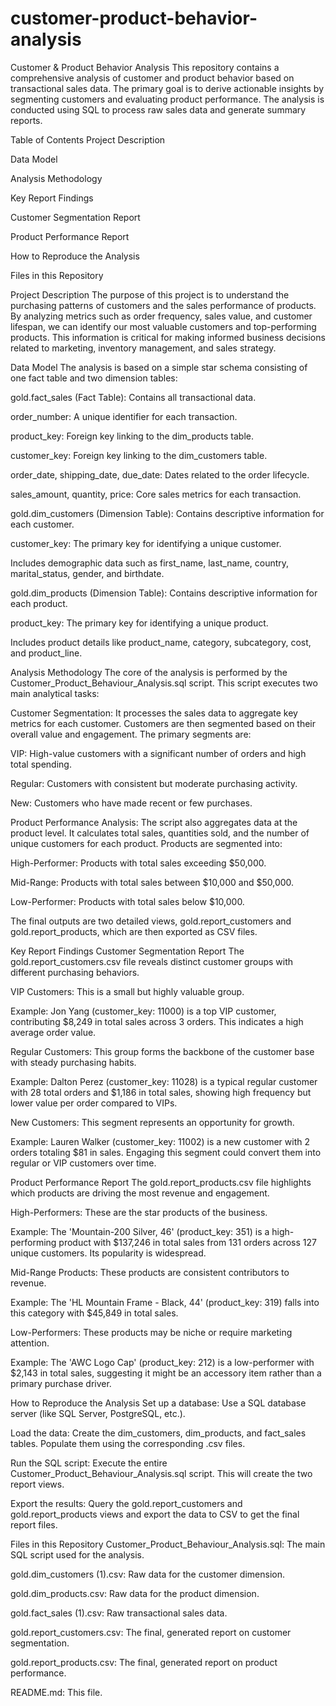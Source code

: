 # customer-product-behavior-analysis
Customer & Product Behavior Analysis
This repository contains a comprehensive analysis of customer and product behavior based on transactional sales data. The primary goal is to derive actionable insights by segmenting customers and evaluating product performance. The analysis is conducted using SQL to process raw sales data and generate summary reports.

Table of Contents
Project Description

Data Model

Analysis Methodology

Key Report Findings

Customer Segmentation Report

Product Performance Report

How to Reproduce the Analysis

Files in this Repository

Project Description
The purpose of this project is to understand the purchasing patterns of customers and the sales performance of products. By analyzing metrics such as order frequency, sales value, and customer lifespan, we can identify our most valuable customers and top-performing products. This information is critical for making informed business decisions related to marketing, inventory management, and sales strategy.

Data Model
The analysis is based on a simple star schema consisting of one fact table and two dimension tables:

gold.fact_sales (Fact Table): Contains all transactional data.

order_number: A unique identifier for each transaction.

product_key: Foreign key linking to the dim_products table.

customer_key: Foreign key linking to the dim_customers table.

order_date, shipping_date, due_date: Dates related to the order lifecycle.

sales_amount, quantity, price: Core sales metrics for each transaction.

gold.dim_customers (Dimension Table): Contains descriptive information for each customer.

customer_key: The primary key for identifying a unique customer.

Includes demographic data such as first_name, last_name, country, marital_status, gender, and birthdate.

gold.dim_products (Dimension Table): Contains descriptive information for each product.

product_key: The primary key for identifying a unique product.

Includes product details like product_name, category, subcategory, cost, and product_line.

Analysis Methodology
The core of the analysis is performed by the Customer_Product_Behaviour_Analysis.sql script. This script executes two main analytical tasks:

Customer Segmentation: It processes the sales data to aggregate key metrics for each customer. Customers are then segmented based on their overall value and engagement. The primary segments are:

VIP: High-value customers with a significant number of orders and high total spending.

Regular: Customers with consistent but moderate purchasing activity.

New: Customers who have made recent or few purchases.

Product Performance Analysis: The script also aggregates data at the product level. It calculates total sales, quantities sold, and the number of unique customers for each product. Products are segmented into:

High-Performer: Products with total sales exceeding $50,000.

Mid-Range: Products with total sales between $10,000 and $50,000.

Low-Performer: Products with total sales below $10,000.

The final outputs are two detailed views, gold.report_customers and gold.report_products, which are then exported as CSV files.

Key Report Findings
Customer Segmentation Report
The gold.report_customers.csv file reveals distinct customer groups with different purchasing behaviors.

VIP Customers: This is a small but highly valuable group.

Example: Jon Yang (customer_key: 11000) is a top VIP customer, contributing $8,249 in total sales across 3 orders. This indicates a high average order value.

Regular Customers: This group forms the backbone of the customer base with steady purchasing habits.

Example: Dalton Perez (customer_key: 11028) is a typical regular customer with 28 total orders and $1,186 in total sales, showing high frequency but lower value per order compared to VIPs.

New Customers: This segment represents an opportunity for growth.

Example: Lauren Walker (customer_key: 11002) is a new customer with 2 orders totaling $81 in sales. Engaging this segment could convert them into regular or VIP customers over time.

Product Performance Report
The gold.report_products.csv file highlights which products are driving the most revenue and engagement.

High-Performers: These are the star products of the business.

Example: The 'Mountain-200 Silver, 46' (product_key: 351) is a high-performing product with $137,246 in total sales from 131 orders across 127 unique customers. Its popularity is widespread.

Mid-Range Products: These products are consistent contributors to revenue.

Example: The 'HL Mountain Frame - Black, 44' (product_key: 319) falls into this category with $45,849 in total sales.

Low-Performers: These products may be niche or require marketing attention.

Example: The 'AWC Logo Cap' (product_key: 212) is a low-performer with $2,143 in total sales, suggesting it might be an accessory item rather than a primary purchase driver.

How to Reproduce the Analysis
Set up a database: Use a SQL database server (like SQL Server, PostgreSQL, etc.).

Load the data: Create the dim_customers, dim_products, and fact_sales tables. Populate them using the corresponding .csv files.

Run the SQL script: Execute the entire Customer_Product_Behaviour_Analysis.sql script. This will create the two report views.

Export the results: Query the gold.report_customers and gold.report_products views and export the data to CSV to get the final report files.

Files in this Repository
Customer_Product_Behaviour_Analysis.sql: The main SQL script used for the analysis.

gold.dim_customers (1).csv: Raw data for the customer dimension.

gold.dim_products.csv: Raw data for the product dimension.

gold.fact_sales (1).csv: Raw transactional sales data.

gold.report_customers.csv: The final, generated report on customer segmentation.

gold.report_products.csv: The final, generated report on product performance.

README.md: This file.
